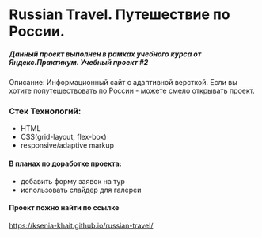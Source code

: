 # Russian Travel. Путешествие по России. 

##### Данный проект выполнен в рамках учебного курса от Яндекс.Практикум. Учебный проект #2

Описание: Информационный сайт с адаптивной версткой. Если вы хотите попутешествовать по России - можете смело открывать проект. 

### Стек Технологий: 
+ HTML
+ CSS(grid-layout, flex-box) 
+ responsive/adaptive markup

#### В планах по доработке проекта: 
+  добавить форму заявок на тур
+  использовать слайдер для галереи

#### Проект пожно найти по ссылке

https://ksenia-khait.github.io/russian-travel/

